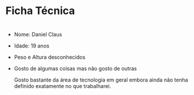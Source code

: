 # Ficha Técnica <h1>

* Nome: Daniel Claus
* Idade: 19 anos
* Peso e Altura desconhecidos
* Gosto de algumas coisas mas não gosto de outras

  Gosto bastante da área de tecnologia em geral embora ainda não tenha definido exatamente no que trabalharei.

